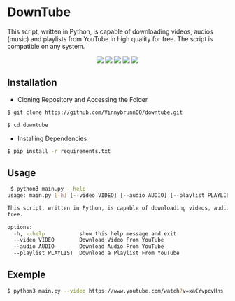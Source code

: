 # DownTube

This script, written in Python, is capable of downloading videos, audios (music) and playlists from YouTube in high quality for free. The script is compatible on any system.

<div align="center">
  <a href="https://instagram.com/vinnybrunn00" target="_blank"><img src="https://img.shields.io/badge/Linux-FCC624?style=for-the-badge&logo=linux&logoColor=black" target="_blank"></a>
  <a href="https://twitter.com/Vinnybrunn00" target="_blank"><img src="https://img.shields.io/badge/Windows-0078D6?style=for-the-badge&logo=windows&logoColor=white"></a>
  <a href="https://open.spotify.com/user/5cuqma0170zaestki4kbc1ilp?si=bf30147a1b2a4978" target="_blank"><img src="https://img.shields.io/badge/tmux-1BB91F?style=for-the-badge&logo=tmux&logoColor=white"></a>
  <a href="https://open.spotify.com/user/5cuqma0170zaestki4kbc1ilp?si=bf30147a1b2a4978" target="_blank"><img src="https://img.shields.io/badge/windows%20terminal-4D4D4D?style=for-the-badge&logo=windows%20terminal&logoColor=white"></a>
  <a href="https://instagram.com/vinnybrunn00" target="_blank"><img src="https://img.shields.io/badge/Python-FFD43B?style=for-the-badge&logo=python&logoColor=black" target="_blank"></a>
</div>

## Installation
- Cloning Repository and Accessing the Folder
```bash
$ git clone https://github.com/Vinnybrunn00/downtube.git
```

```bash
$ cd downtube
```

- Installing Dependencies
```bash
$ pip install -r requirements.txt
```

## Usage
``` bash
 $ python3 main.py --help                                                                                             
usage: main.py [-h] [--video VIDEO] [--audio AUDIO] [--playlist PLAYLIST]

This script, written in Python, is capable of downloading videos, audios (music) and playlists from YouTube in high quality for
free.

options:
  -h, --help           show this help message and exit
  --video VIDEO        Download Video From YouTube
  --audio AUDIO        Download Audio From YouTube
  --playlist PLAYLIST  Download a Playlist From YouTube
```
## Exemple
```bash
$ python3 main.py --video https://www.youtube.com/watch?v=xaCYvpcvHns
```
